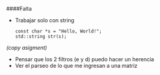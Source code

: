 ####Falta
+ Trabajar solo con string

      const char *s = "Hello, World!";
      std::string str(s);
*(copy asigment)*
+ Pensar que los 2 filtros (e y d) puedo hacer un herencia
+ Ver el parseo de lo que me ingresan a una matriz
